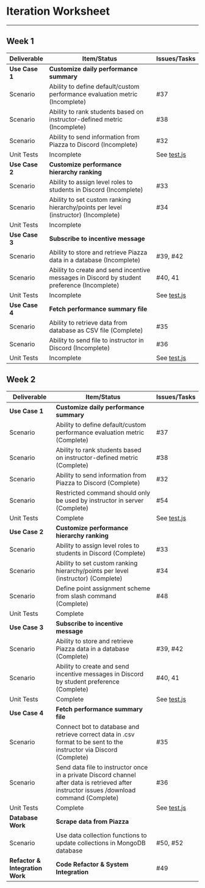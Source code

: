# Iteration Worksheet
---

## Week 1

| Deliverable    | Item/Status   |  Issues/Tasks
| -------------- | ------------  |  ------------
| **Use Case 1** | **Customize daily performance summary**                         | &nbsp;
| Scenario       | Ability to define default/custom performance evaluation metric (Incomplete)  |  #37
| Scenario       | Ability to rank students based on instructor-defined metric (Incomplete)     |  #38
| Scenario       | Ability to send information from Piazza to Discord (Incomplete)              |  #32
| Unit Tests     | Incomplete    | See [test.js](test/test.js)
| **Use Case 2** | **Customize performance hierarchy ranking**                           | &nbsp;
| Scenario       | Ability to assign level roles to students in Discord (Incomplete)                 |  #33
| Scenario       | Ability to set custom ranking hierarchy/points per level (instructor) (Incomplete) |  #34
| Unit Tests     | Incomplete    | &nbsp;
| **Use Case 3** | **Subscribe to incentive message**                                             | &nbsp;
| Scenario       | Ability to store and retrieve Piazza data in a database (Incomplete)                       |  #39, #42
| Scenario       | Ability to create and send incentive messages in Discord by student preference (Incomplete) |  #40, 41
| Unit Tests     | Incomplete    | See [test.js](test/test.js)
| **Use Case 4** | **Fetch performance summary file**                 | &nbsp;
| Scenario       | Ability to retrieve data from database as CSV file (Complete) |  #35
| Scenario       | Ability to send file to instructor in Discord (Incomplete)     |  #36
| Unit Tests     | Incomplete    | See [test.js](test/test.js)
  
## Week 2

| Deliverable    | Item/Status   |  Issues/Tasks
| -------------- | ------------  |  ------------
| **Use Case 1** | **Customize daily performance summary**                         | &nbsp;
| Scenario       | Ability to define default/custom performance evaluation metric (Complete)  |  #37
| Scenario       | Ability to rank students based on instructor-defined metric (Complete)    |  #38
| Scenario       | Ability to send information from Piazza to Discord (Complete)              |  #32
| Scenario       | Restricted command should only be used by instructor in server (Complete)  |  #54
| Unit Tests     | Complete    | See [test.js](test/test.js)
| **Use Case 2** | **Customize performance hierarchy ranking**                           | &nbsp;
| Scenario       | Ability to assign level roles to students in Discord (Complete)                  |  #33
| Scenario       | Ability to set custom ranking hierarchy/points per level (instructor) (Complete) |  #34
| Scenario       | Define point assignment scheme from slash command (Complete)|  #48
| Unit Tests     | Complete    | &nbsp;
| **Use Case 3** | **Subscribe to incentive message**                                             | &nbsp;
| Scenario       | Ability to store and retrieve Piazza data in a database (Complete)                      |  #39, #42
| Scenario       | Ability to create and send incentive messages in Discord by student preference (Complete) |  #40, 41
| Unit Tests     | Complete    | See [test.js](test/test.js)
| **Use Case 4** | **Fetch performance summary file**                 | &nbsp;
| Scenario       | Connect bot to database and retrieve correct data in .csv format to be sent to the instructor via Discord (Complete) |  #35
| Scenario       | Send data file to instructor once in a private Discord channel after data is retrieved after instructor issues /download command (Complete)      |  #36
| Unit Tests     | Complete    | See [test.js](test/test.js)
| **Database Work** | **Scrape data from Piazza**                 | &nbsp;
| Scenario       | Use data collection functions to update collections in MongoDB database |  #50, #52
| **Refactor & Integration Work** | **Code Refactor & System Integration**          | #49




